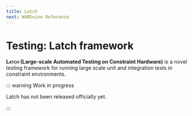 ```yaml
---
title: Latch
next: WARDuino Reference
---
```

# Testing: Latch framework

**<span style="font-variant: small-caps;">Latch</span> (Large-scale Automated Testing on Constraint Hardware)** is a novel testing framework for running large scale unit and integration tests in constraint environments.

::: warning Work in progress

Latch has not been released officially yet.

:::

